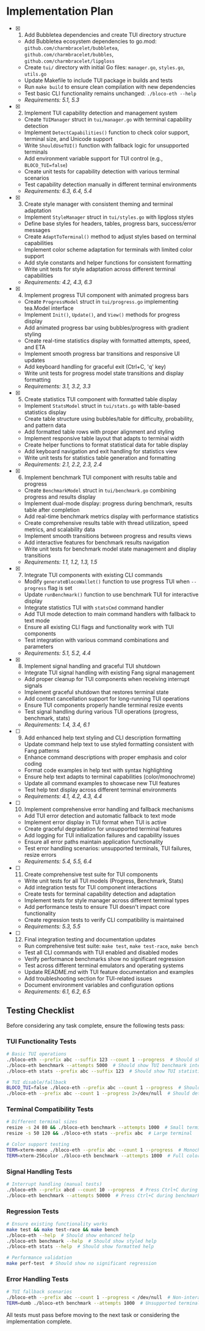 # Implementation Plan

- [x] 1. Add Bubbletea dependencies and create TUI directory structure
  - Add Bubbletea ecosystem dependencies to go.mod: `github.com/charmbracelet/bubbletea`, `github.com/charmbracelet/bubbles`, `github.com/charmbracelet/lipgloss`
  - Create `tui/` directory with initial Go files: `manager.go`, `styles.go`, `utils.go`
  - Update Makefile to include TUI package in builds and tests
  - Run `make build` to ensure clean compilation with new dependencies
  - Test basic CLI functionality remains unchanged: `./bloco-eth --help`
  - _Requirements: 5.1, 5.3_

- [x] 2. Implement TUI capability detection and management system
  - Create `TUIManager` struct in `tui/manager.go` with terminal capability detection
  - Implement `DetectCapabilities()` function to check color support, terminal size, and Unicode support
  - Write `ShouldUseTUI()` function with fallback logic for unsupported terminals
  - Add environment variable support for TUI control (e.g., `BLOCO_TUI=false`)
  - Create unit tests for capability detection with various terminal scenarios
  - Test capability detection manually in different terminal environments
  - _Requirements: 6.3, 6.4, 5.4_

- [x] 3. Create style manager with consistent theming and terminal adaptation
  - Implement `StyleManager` struct in `tui/styles.go` with lipgloss styles
  - Define base styles for headers, tables, progress bars, success/error messages
  - Create `AdaptToTerminal()` method to adjust styles based on terminal capabilities
  - Implement color scheme adaptation for terminals with limited color support
  - Add style constants and helper functions for consistent formatting
  - Write unit tests for style adaptation across different terminal capabilities
  - _Requirements: 4.2, 4.3, 6.3_

- [x] 4. Implement progress TUI component with animated progress bars
  - Create `ProgressModel` struct in `tui/progress.go` implementing tea.Model interface
  - Implement `Init()`, `Update()`, and `View()` methods for progress display
  - Add animated progress bar using bubbles/progress with gradient styling
  - Create real-time statistics display with formatted attempts, speed, and ETA
  - Implement smooth progress bar transitions and responsive UI updates
  - Add keyboard handling for graceful exit (Ctrl+C, 'q' key)
  - Write unit tests for progress model state transitions and display formatting
  - _Requirements: 3.1, 3.2, 3.3_

- [x] 5. Create statistics TUI component with formatted table display
  - Implement `StatsModel` struct in `tui/stats.go` with table-based statistics display
  - Create table structure using bubbles/table for difficulty, probability, and pattern data
  - Add formatted table rows with proper alignment and styling
  - Implement responsive table layout that adapts to terminal width
  - Create helper functions to format statistical data for table display
  - Add keyboard navigation and exit handling for statistics view
  - Write unit tests for statistics table generation and formatting
  - _Requirements: 2.1, 2.2, 2.3, 2.4_

- [x] 6. Implement benchmark TUI component with results table and progress
  - Create `BenchmarkModel` struct in `tui/benchmark.go` combining progress and results display
  - Implement dual-mode display: progress during benchmark, results table after completion
  - Add real-time benchmark metrics display with performance statistics
  - Create comprehensive results table with thread utilization, speed metrics, and scalability data
  - Implement smooth transitions between progress and results views
  - Add interactive features for benchmark results navigation
  - Write unit tests for benchmark model state management and display transitions
  - _Requirements: 1.1, 1.2, 1.3, 1.5_

- [x] 7. Integrate TUI components with existing CLI commands
  - Modify `generateBlocoWallet()` function to use progress TUI when `--progress` flag is set
  - Update `runBenchmark()` function to use benchmark TUI for interactive display
  - Integrate statistics TUI with `statsCmd` command handler
  - Add TUI mode detection to main command handlers with fallback to text mode
  - Ensure all existing CLI flags and functionality work with TUI components
  - Test integration with various command combinations and parameters
  - _Requirements: 5.1, 5.2, 4.4_

- [x] 8. Implement signal handling and graceful TUI shutdown
  - Integrate TUI signal handling with existing Fang signal management
  - Add proper cleanup for TUI components when receiving interrupt signals
  - Implement graceful shutdown that restores terminal state
  - Add context cancellation support for long-running TUI operations
  - Ensure TUI components properly handle terminal resize events
  - Test signal handling during various TUI operations (progress, benchmark, stats)
  - _Requirements: 1.4, 3.4, 6.1_

- [ ] 9. Add enhanced help text styling and CLI description formatting
  - Update command help text to use styled formatting consistent with Fang patterns
  - Enhance command descriptions with proper emphasis and color coding
  - Format code examples in help text with syntax highlighting
  - Ensure help text adapts to terminal capabilities (color/monochrome)
  - Update all command examples to showcase new TUI features
  - Test help text display across different terminal environments
  - _Requirements: 4.1, 4.2, 4.3, 4.4_

- [ ] 10. Implement comprehensive error handling and fallback mechanisms
  - Add TUI error detection and automatic fallback to text mode
  - Implement error display in TUI format when TUI is active
  - Create graceful degradation for unsupported terminal features
  - Add logging for TUI initialization failures and capability issues
  - Ensure all error paths maintain application functionality
  - Test error handling scenarios: unsupported terminals, TUI failures, resize errors
  - _Requirements: 5.4, 5.5, 6.4_

- [ ] 11. Create comprehensive test suite for TUI components
  - Write unit tests for all TUI models (Progress, Benchmark, Stats)
  - Add integration tests for TUI component interactions
  - Create tests for terminal capability detection and adaptation
  - Implement tests for style manager across different terminal types
  - Add performance tests to ensure TUI doesn't impact core functionality
  - Create regression tests to verify CLI compatibility is maintained
  - _Requirements: 5.3, 5.5_

- [ ] 12. Final integration testing and documentation updates
  - Run comprehensive test suite: `make test`, `make test-race`, `make bench`
  - Test all CLI commands with TUI enabled and disabled modes
  - Verify performance benchmarks show no significant regression
  - Test across different terminal emulators and operating systems
  - Update README.md with TUI feature documentation and examples
  - Add troubleshooting section for TUI-related issues
  - Document environment variables and configuration options
  - _Requirements: 6.1, 6.2, 6.5_

## Testing Checklist

Before considering any task complete, ensure the following tests pass:

### TUI Functionality Tests
```bash
# Basic TUI operations
./bloco-eth --prefix abc --suffix 123 --count 1 --progress  # Should show TUI progress
./bloco-eth benchmark --attempts 5000  # Should show TUI benchmark interface
./bloco-eth stats --prefix abc --suffix 123  # Should show TUI statistics table

# TUI disable/fallback
BLOCO_TUI=false ./bloco-eth --prefix abc --count 1 --progress  # Should use text mode
./bloco-eth --prefix abc --count 1 --progress 2>/dev/null  # Should detect non-interactive
```

### Terminal Compatibility Tests
```bash
# Different terminal sizes
resize -s 24 80 && ./bloco-eth benchmark --attempts 1000  # Small terminal
resize -s 50 120 && ./bloco-eth stats --prefix abc  # Large terminal

# Color support testing
TERM=xterm-mono ./bloco-eth --prefix abc --count 1 --progress  # Monochrome
TERM=xterm-256color ./bloco-eth benchmark --attempts 1000  # Full color
```

### Signal Handling Tests
```bash
# Interrupt handling (manual tests)
./bloco-eth --prefix abcd --count 10 --progress  # Press Ctrl+C during TUI
./bloco-eth benchmark --attempts 50000  # Press Ctrl+C during benchmark TUI
```

### Regression Tests
```bash
# Ensure existing functionality works
make test && make test-race && make bench
./bloco-eth --help  # Should show enhanced help
./bloco-eth benchmark --help  # Should show styled help
./bloco-eth stats --help  # Should show formatted help

# Performance validation
make perf-test  # Should show no significant regression
```

### Error Handling Tests
```bash
# TUI fallback scenarios
./bloco-eth --prefix abc --count 1 --progress < /dev/null  # Non-interactive
TERM=dumb ./bloco-eth benchmark --attempts 1000  # Unsupported terminal
```

All tests must pass before moving to the next task or considering the implementation complete.